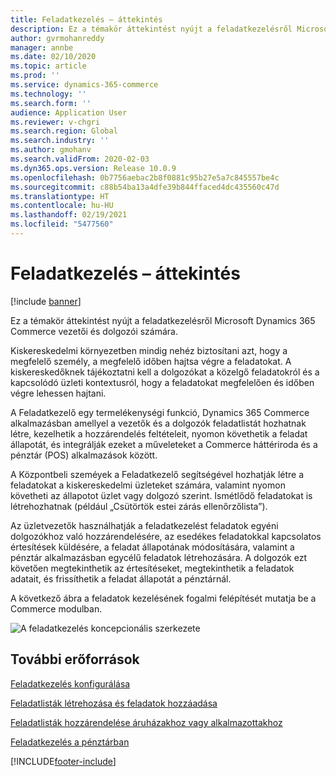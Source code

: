 ```yaml
---
title: Feladatkezelés – áttekintés
description: Ez a témakör áttekintést nyújt a feladatkezelésről Microsoft Dynamics 365 Commerce vezetői és dolgozói számára.
author: gvrmohanreddy
manager: annbe
ms.date: 02/10/2020
ms.topic: article
ms.prod: ''
ms.service: dynamics-365-commerce
ms.technology: ''
ms.search.form: ''
audience: Application User
ms.reviewer: v-chgri
ms.search.region: Global
ms.search.industry: ''
ms.author: gmohanv
ms.search.validFrom: 2020-02-03
ms.dyn365.ops.version: Release 10.0.9
ms.openlocfilehash: 0b7756aebac2b8f0881c95b27e5a7c845557be4c
ms.sourcegitcommit: c88b54ba13a4dfe39b844ffaced4dc435560c47d
ms.translationtype: HT
ms.contentlocale: hu-HU
ms.lasthandoff: 02/19/2021
ms.locfileid: "5477560"
---
```

# <a name="task-management-overview"></a>Feladatkezelés – áttekintés

[!include [banner](includes/banner.md)]

Ez a témakör áttekintést nyújt a feladatkezelésről Microsoft Dynamics 365 Commerce vezetői és dolgozói számára.

Kiskereskedelmi környezetben mindig nehéz biztosítani azt, hogy a megfelelő személy, a megfelelő időben hajtsa végre a feladatokat. A kiskereskedőknek tájékoztatni kell a dolgozókat a közelgő feladatokról és a kapcsolódó üzleti kontextusról, hogy a feladatokat megfelelően és időben végre lehessen hajtani.

A Feladatkezelő egy termelékenységi funkció, Dynamics 365 Commerce alkalmazásban amellyel a vezetők és a dolgozók feladatlistát hozhatnak létre, kezelhetik a hozzárendelés feltételeit, nyomon követhetik a feladat állapotát, és integrálják ezeket a műveleteket a Commerce háttériroda és a pénztár (POS) alkalmazások között.

A Központbeli szeméyek a Feladatkezelő segítségével hozhatják létre a feladatokat a kiskereskedelmi üzleteket számára, valamint nyomon követheti az állapotot üzlet vagy dolgozó szerint. Ismétlődő feladatokat is létrehozhatnak (például „Csütörtök estei zárás ellenőrzőlista”).

Az üzletvezetők használhatják a feladatkezelést feladatok egyéni dolgozókhoz való hozzárendelésére, az esedékes feladatokkal kapcsolatos értesítések küldésére, a feladat állapotának módosítására, valamint a pénztár alkalmazásban egycélű feladatok létrehozására. A dolgozók ezt követően megtekinthetik az értesítéseket, megtekinthetik a feladatok adatait, és frissíthetik a feladat állapotát a pénztárnál.

A következő ábra a feladatok kezelésének fogalmi felépítését mutatja be a Commerce modulban.

![A feladatkezelés koncepcionális szerkezete](media/Tasks-management-conceptual-architecture.png)

## <a name="additional-resources"></a>További erőforrások

[Feladatkezelés konfigurálása](task-mgmt-configure.md)

[Feladatlisták létrehozása és feladatok hozzáadása](task-mgmt-create-lists.md)

[Feladatlisták hozzárendelése áruházakhoz vagy alkalmazottakhoz](task-mgmt-assign-lists.md)

[Feladatkezelés a pénztárban](task-mgmt-POS.md)


[!INCLUDE[footer-include](../includes/footer-banner.md)]
